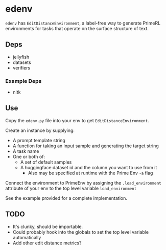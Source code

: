 # edenv

`edenv` has `EditDistanceEnvironment`, a label-free way to generate PrimeRL environments for tasks that operate on the surface structure of text.

## Deps

- jellyfish
- datasets
- verifiers

### Example Deps

- nltk

## Use

Copy the `edenv.py` file into your env to get `EditDistanceEnvironment`. 

Create an instance by supplying:
- A prompt template string
- A function for taking an input sample and generating the target string
- A task name
- One or both of:
  - A set of default samples
  - A huggingface dataset id and the column you want to use from it
    - Also may be specified at runtime with the Prime Env `-a` flag
   
Connect the environment to PrimeEnv by assigning the `.load_environment` attribute of your env to the top level variable `load_environment`

See the example provided for a complete implementation.

## TODO

- It's clunky, should be importable.
- Could probably hook into the globals to set the top level variable automatically
- Add other edit distance metrics?
